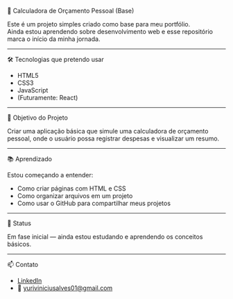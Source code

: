 🧮 Calculadora de Orçamento Pessoal (Base)

Este é um projeto simples criado como base para meu portfólio.  
Ainda estou aprendendo sobre desenvolvimento web e esse repositório marca o início da minha jornada.

---

🛠️ Tecnologias que pretendo usar

- HTML5  
- CSS3  
- JavaScript  
- (Futuramente: React)

---

🎯 Objetivo do Projeto

Criar uma aplicação básica que simule uma calculadora de orçamento pessoal, onde o usuário possa registrar despesas e visualizar um resumo.

---

📚 Aprendizado

Estou começando a entender:
- Como criar páginas com HTML e CSS  
- Como organizar arquivos em um projeto  
- Como usar o GitHub para compartilhar meus projetos

---

🚧 Status

Em fase inicial — ainda estou estudando e aprendendo os conceitos básicos.

---

📫 Contato

- [LinkedIn](https://www.linkedin.com/in/yuri-alves-458089330)  
- 📧 yuriviniciusalves01@gmail.com
